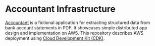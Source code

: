 # Accountant Infrastructure

[Accountant](https://github.com/kupcimat/accountant) is a fictional application for extracting structured data from bank account statements in PDF. It showcases simple distributed app design and implementation on AWS. This repository describes AWS deployment using [Cloud Development Kit (CDK)](https://aws.amazon.com/cdk/).
